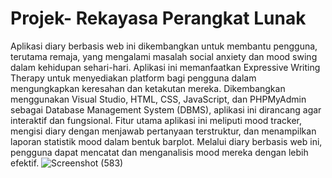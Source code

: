 # Projek- Rekayasa Perangkat Lunak
Aplikasi diary berbasis web ini dikembangkan untuk membantu pengguna, terutama remaja, yang mengalami masalah social anxiety dan mood swing dalam kehidupan sehari-hari. Aplikasi ini memanfaatkan Expressive Writing Therapy untuk menyediakan platform bagi pengguna dalam mengungkapkan keresahan dan ketakutan mereka. Dikembangkan menggunakan Visual Studio, HTML, CSS, JavaScript, dan PHPMyAdmin sebagai Database Management System (DBMS), aplikasi ini dirancang agar interaktif dan fungsional. Fitur utama aplikasi ini meliputi mood tracker, mengisi diary dengan menjawab pertanyaan terstruktur, dan menampilkan laporan statistik mood dalam bentuk barplot. Melalui diary berbasis web ini, pengguna dapat mencatat dan menganalisis mood mereka dengan lebih efektif.
![Screenshot (583)](https://github.com/user-attachments/assets/23af0642-57b4-4bf0-9498-bd7b85499dec)
